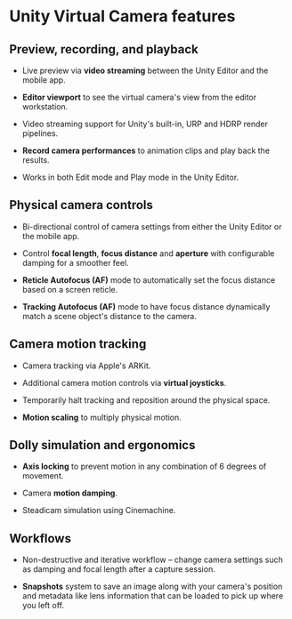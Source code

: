 # Unity Virtual Camera features

## Preview, recording, and playback

* Live preview via **video streaming** between the Unity Editor and the mobile app.

* **Editor viewport** to see the virtual camera's view from the editor workstation.

* Video streaming support for Unity's built-in, URP and HDRP render pipelines.

* **Record camera performances** to animation clips and play back the results.

* Works in both Edit mode and Play mode in the Unity Editor.

## Physical camera controls

* Bi-directional control of camera settings from either the Unity Editor or the mobile app.

* Control **focal length**, **focus distance** and **aperture** with configurable damping for a smoother feel.

* **Reticle Autofocus (AF)** mode to automatically set the focus distance based on a screen reticle.

* **Tracking Autofocus (AF)** mode to have focus distance dynamically match a scene object's distance to the camera.

## Camera motion tracking

* Camera tracking via Apple's ARKit.

* Additional camera motion controls via **virtual joysticks**.

* Temporarily halt tracking and reposition around the physical space.

* **Motion scaling** to multiply physical motion.

## Dolly simulation and ergonomics

* **Axis locking** to prevent motion in any combination of 6 degrees of movement.

* Camera **motion damping**.

* Steadicam simulation using Cinemachine.

## Workflows

* Non-destructive and iterative workflow – change camera settings such as damping and focal length after a capture session.

* **Snapshots** system to save an image along with your camera's position and metadata like lens information that can be loaded to pick up where you left off.
